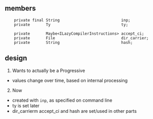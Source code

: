 
## members

```
	private final String                           inp;
	private       Ty                               ty;

	private       Maybe<ILazyCompilerInstructions> accept_ci;
	private       File                             dir_carrier;
	private       String                           hash;
```

## design

1. Wants to actually be a Progressive
- values change over time, based on internal processing

2. Now
- created with `inp`, as specified on command line
- ty is set later
- dir_carrierm accept_ci and hash are set/used in other parts
